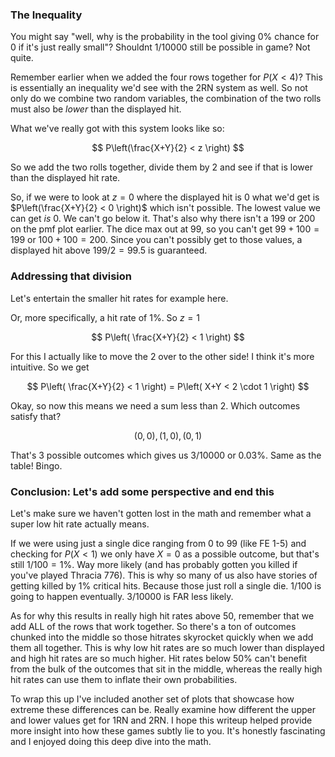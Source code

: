 ### The Inequality

You might say "well, why is the probability in the tool giving 0% chance for 0 if it's just really small"?
Shouldnt $1/10000$ still be possible in game? Not quite.

Remember earlier when we added the four rows together for $P(X<4)$? This is essentially an inequality we'd see with the 2RN system as well.
So not only do we combine two random variables, the combination of the two rolls must also be *lower* than the displayed hit. 

What we've really got with this system looks like so:

$$
P\left(\frac{X+Y}{2} < z \right)
$$

So we add the two rolls together, divide them by 2 and see if that is lower than the displayed hit rate.

So, if we were to look at $z=0$ where the displayed hit is 0 what we'd get is $P\left(\frac{X+Y}{2} < 0 \right)$ which isn't possible. 
The lowest value we can get *is* 0. We can't go below it. That's also why there isn't a 199 or 200 on the pmf plot earlier. 
The dice max out at 99, so you can't get $99 + 100 = 199$ or $100 + 100 = 200$. Since you can't possibly get to those values,
a displayed hit above $199/2 = 99.5$ is guaranteed.

### Addressing that division

Let's entertain the smaller hit rates for example here. 

Or, more specifically, a hit rate of 1%. So $z=1$

$$
P\left( \frac{X+Y}{2} < 1 \right)
$$

For this I actually like to move the 2 over to the other side! I think it's more intuitive. So we get

$$
P\left( \frac{X+Y}{2} < 1 \right) = P\left( X+Y < 2 \cdot 1 \right)
$$

Okay, so now this means we need a sum less than 2. Which outcomes satisfy that?

$$
(0,0), (1,0), (0,1)
$$

That's 3 possible outcomes which gives us $3/10000$ or $0.03\%$. Same as the table! Bingo.

### Conclusion: Let's add some perspective and end this

Let's make sure we haven't gotten lost in the math and remember what a super low hit rate actually means.

If we were using just a single dice ranging from 0 to 99 (like FE 1-5) and checking for $P(X<1)$ we only have $X=0$ as a possible outcome, but that's still $1/100=1\%$. 
Way more likely (and has probably gotten you killed if you've played Thracia 776). This is why so many of us also have stories of getting killed by $1\%$ critical hits.
Because those just roll a single die. $1/100$ is going to happen eventually. $3/10000$ is FAR less likely.

As for why this results in really high hit rates above 50, remember that we add ALL of the rows that work together.
So there's a ton of outcomes chunked into the middle so those hitrates skyrocket quickly when we add them all together.
This is why low hit rates are so much lower than displayed and high hit rates are so much higher. 
Hit rates below $50\%$ can't benefit from the bulk of the outcomes that sit in the middle, whereas the really high
hit rates can use them to inflate their own probabilities.

To wrap this up I've included another set of plots that showcase how extreme these differences can be. Really examine
how different the upper and lower values get for 1RN and 2RN. I hope this writeup helped provide more insight
into how these games subtly lie to you. It's honestly fascinating and I enjoyed doing this deep dive into the math.
